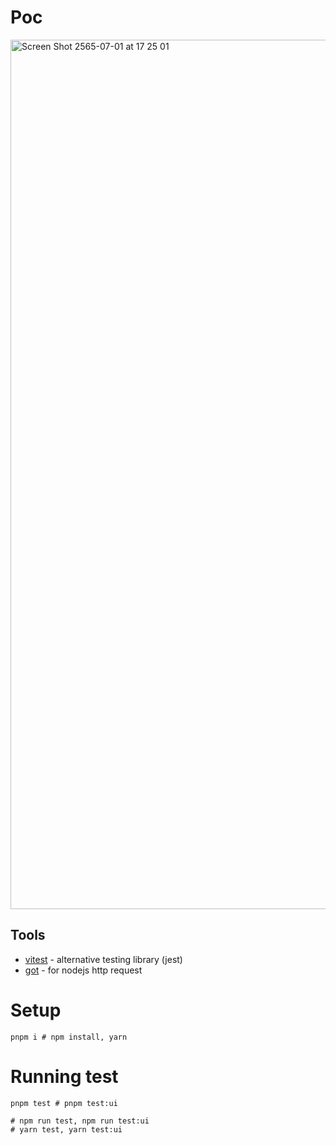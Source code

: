 # Poc

<img width="1391" alt="Screen Shot 2565-07-01 at 17 25 01" src="https://user-images.githubusercontent.com/32437056/176877168-fb57930b-5800-428c-8f5c-a20d7a3cfccf.png">

## Tools

- [vitest](https://vitest.dev/) - alternative testing library (jest)
- [got](https://github.com/sindresorhus/got) - for nodejs http request

# Setup

```
pnpm i # npm install, yarn
```

# Running test

```
pnpm test # pnpm test:ui

# npm run test, npm run test:ui
# yarn test, yarn test:ui
```
